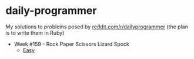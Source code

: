 daily-programmer
================

My solutions to problems posed by [reddit.com/r/dailyprogrammer](http://www.reddit.com/r/dailyprogrammer/) (the plan is to write them in Ruby)

- Week #159 - Rock Paper Scissors Lizard Spock
    - [Easy](http://www.reddit.com/r/dailyprogrammer/comments/23lfrf/4212014_challenge_159_easy_rock_paper_scissors/)
